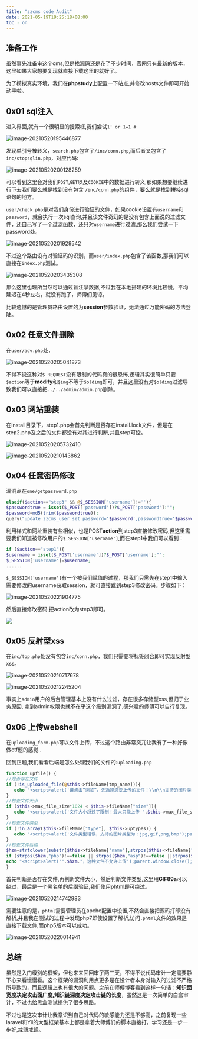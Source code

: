 ```yaml
---
title: "zzcms code Audit"
date: 2021-05-19T19:25:18+08:00
toc : on
---
```

## 准备工作 

虽然事先准备审这个cms,但是找源码还是花了不少时间，官网只有最新的版本，这里如果大家想要复现就直接下载这里的就好了。

为了模拟真实环境，我们在**phpstudy**上配置一下站点,并修改hosts文件即可开始动手啦。

## 0x01 sql注入

进入界面,就有一个很明显的搜索框,我们尝试`1' or 1=1 #`

![image-20210520195446877](https://cdn.jsdelivr.net/gh/yuuuuu422/Myimages/img/2021/05/2021-05-20-image-20210520195446877.png)

发现单引号被转义，`search.php`包含了`/inc/conn.php`,而后者又包含了`inc/stopsqlin.php`，对应代码:

![image-20210520200128259](https://cdn.jsdelivr.net/gh/yuuuuu422/Myimages/img/2021/05/2021-05-20-image-20210520200128259.png)

可以看到这里会对我们`POST`,`GET`以及`COOKIE`中的数据进行转义,那如果想要继续进行下去我们要么就是找到没有包含 `/inc/conn.php`的组件，要么就是找到拼接sql语句的地方。

`user/check.php`是对我们身份进行验证的文件，如果cookie设置有`username`和`password`，就会执行一次sql查询,并且该文件奇幻的是没有包含上面说的过滤文件，还自己写了一个过滤函数，还只对`username`进行过滤,那么我们尝试一下password处。	

![image-20210520201929542](https://cdn.jsdelivr.net/gh/yuuuuu422/Myimages/img/2021/05/2021-05-20-image-20210520201929542.png)

不过这个路由设有对验证码的识别，而`user/index.php`包含了该函数,那我们可以直接在`index.php`测试。

![image-20210520203435308](https://cdn.jsdelivr.net/gh/yuuuuu422/Myimages/img/2021/05/2021-05-20-image-20210520203435308.png)

那么这里也理所当然可以通过盲注拿数据,不过我在本地搭建的环境比较慢，平均延迟在4秒左右，就没有跑了，师傅们见谅。

比较遗憾的是管理员路由设置的为**session**参数验证，无法通过万能密码的方法登陆。

## 0x02 任意文件删除

在`user/adv.php`处，

![image-20210520205041873](https://cdn.jsdelivr.net/gh/yuuuuu422/Myimages/img/2021/05/2021-05-20-image-20210520205041873.png)

不得不说这种对`$_REQUEST`没有限制的代码真的很恐怖,逻辑其实很简单只要`$action`等于**modify**和`$img`不等于`$oldimg`即可，并且这里没有对``$oldimg``过滤导致我们可以直接把`../../admin/admin.php`删除。

## 0x03 网站重装

在Install目录下，step1.php会首先判断是否存在install.lock文件，但是在step2.php及之后的文件都没有对其进行判断,并且step可控。

![image-20210520205732410](https://cdn.jsdelivr.net/gh/yuuuuu422/Myimages/img/2021/05/2021-05-20-image-20210520205732410.png)

![image-20210520210143862](https://cdn.jsdelivr.net/gh/yuuuuu422/Myimages/img/2021/05/2021-05-20-image-20210520210143862.png)

## 0x04 任意密码修改

漏洞点在`one/getpassword.php`

```php
elseif($action=="step3" && @$_SESSION['username']!=''){
$passwordtrue = isset($_POST['password'])?$_POST['password']:"";
$password=md5(trim($passwordtrue));
query("update zzcms_user set password='$password',passwordtrue='$passwordtrue' where username='".@$_SESSION['username']."'");
```

利用样式和网址重装有些相似，也是POST**action**到step3直接修改密码,但这里需要我们知道被修改用户的`$_SESSION['username']`,而在step1中我们可以看到：

```php
if ($action=="step1"){
$username = isset($_POST['username'])?$_POST['username']:"";
$_SESSION['username']=$username;
......
```

`$_SESSION['username']`有一个被我们赋值的过程，那我们只需先在step1中输入需要修改的username获取session，就可直接跳到step3修改密码。步骤如下：

![image-20210520221904775](https://cdn.jsdelivr.net/gh/yuuuuu422/Myimages/img/2021/05/2021-05-20-image-20210520221904775.png)

然后直接修改密码,把action改为step3即可。

![](https://cdn.jsdelivr.net/gh/yuuuuu422/Myimages/img/2021/05/2021-05-20-image-20210520222027782.png)

## 0x05 反射型xss

在`inc/top.php`处没有包含`inc/conn.php`，我们只需要将标签闭合即可实现反射型xss。

![image-20210520210717678](https://cdn.jsdelivr.net/gh/yuuuuu422/Myimages/img/2021/05/2021-05-20-image-20210520210717678.png)

![image-20210520212245204](https://cdn.jsdelivr.net/gh/yuuuuu422/Myimages/img/2021/05/2021-05-20-image-20210520212245204.png)

事实上`admin`用户的后台管理基本上没有什么过滤，存在很多存储型xss,但归于业务原因, 拿到admin权限也就不在乎这个级别漏洞了,感兴趣的师傅可以自行复现。

## 0x06 上传webshell

在`uploadimg_form.php`可以文件上传，不过这个路由非常突兀让我有了一种好像做ctf题的感觉..

回到正题,我们看看后端是怎么处理我们的文件的:`uploadimg.php`

```php
function upfile() {
//是否存在文件
if (!is_uploaded_file(@$this->fileName[tmp_name])){
   echo "<script>alert('请点击“浏览”，先选择您要上传的文件！\\n\\n支持的图片类型为：jpg,gif,png,bmp');parent.window.close();</script>"; exit;
}
//检查文件大小
if ($this->max_file_size*1024 < $this->fileName["size"]){
   echo "<script>alert('文件大小超过了限制！最大只能上传 ".$this->max_file_size." K的文件');parent.window.close();</script>";exit;
}
//检查文件类型
if (!in_array($this->fileName["type"], $this->uptypes)) {
   echo "<script>alert('文件类型错误，支持的图片类型为：jpg,gif,png,bmp');parent.window.close();</script>";exit;
}
//检查文件后缀
$hzm=strtolower(substr($this->fileName["name"],strpos($this->fileName["name"],".")));//获取.后面的后缀，如可获取到.php.gif
if (strpos($hzm,"php")!==false || strpos($hzm,"asp")!==false ||strpos($hzm,"jsp")!==false){
echo "<script>alert('".$hzm."，这种文件不允许上传');parent.window.close();</script>";exit;
}
```

首先判断是否存在文件,再判断文件大小，然后判断文件类型,这里用**GIF89a**可以绕过，最后是一个黑名单的后缀验证,我们使用phtml即可绕过。

![image-20210520214742983](https://cdn.jsdelivr.net/gh/yuuuuu422/Myimages/img/2021/05/2021-05-20-image-20210520214742983.png)

需要注意的是，`phtml`需要管理员在apche配置中设置,不然会直接把源码打印没有解析,并且我在测试的过程中发现php7即使设置了解析,访问`.phtml`文件的效果是直接下载文件,而php5版本可以成功。

![image-20210520220014941](https://cdn.jsdelivr.net/gh/yuuuuu422/Myimages/img/2021/05/2021-05-20-image-20210520220014941.png)

## 总结

虽然是入门级别的框架，但也来来回回审了两三天，不得不说代码审计一定需要静下心来看慢慢看。这个框架的漏洞利用点更多是在设计者本身对输入的过滤不严格所导致的，而且逻辑上也有很大的问题。之前在师傅博客看到这样一句话：**知识面宽度决定攻击面广度,知识链深度决定攻击链的长度**，虽然这是一次简单的白盒审计，不过也给黑盒测试提供了很多思路。

不过也是这次审计让我意识到自己对代码的敏感能力还是不够高，之前复现一些laravel和Yii的大型框架基本上都是拿着大师傅们的脚本直接打。学习还是一步一步好,戒骄戒躁。

